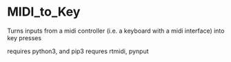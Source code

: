 # MIDI_to_Key
Turns inputs from a midi controller (i.e. a keyboard with a midi interface) into key presses

requires python3, and pip3
requres rtmidi, pynput
